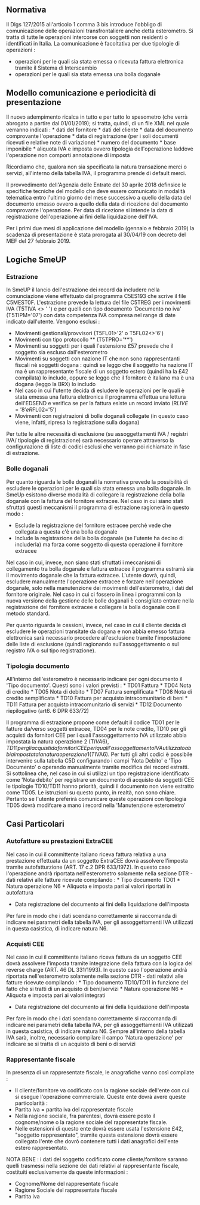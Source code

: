 ## Normativa
Il Dlgs 127/2015 all'articolo 1 comma 3 bis introduce l'obbligo di comunicazione delle operazioni transfrontaliere anche detta esterometro.
Si tratta di tutte le operazioni intercorse con soggetti non residenti o identificati in Italia.
La comunicazione è facoltativa per due tipologie di operazioni : 
-  operazioni per le quali sia stata emessa o ricevuta fattura elettronica tramite il Sistema di Interscambio
-  operazioni per le quali sia stata emessa una bolla doganale

## Modello comunicazione e periodicità di presentazione
Il nuovo adempimento ricalca in tutto e per tutto lo spesometro (che verrà abrogato a partire dal 01/01/2019); si tratta, quindi, di un file XML nel quale verranno indicati : 
 \* dati del fornitore
 \* dati del cliente
 \* data del documento comprovante l'operazione
 \* data di registrazione (per i soli documenti ricevuti e relative note di variazione)
 \* numero del documento
 \* base imponibile
 \* aliquota IVA e imposta ovvero tipologia dell'operazione laddove l'operazione non comporti annotazione di imposta

Ricordiamo che, qualora non sia specificata la natura transazione merci o servizi, all'interno della tabella IVA, il programma prende di default merci.

Il provvedimento dell'Agenzia delle Entrate del 30 aprile 2018 definsice le specifiche tecniche del modello che deve essere comunicato in modalità telematica entro l'ultimo giorno del mese successivo a quello della data del documento emesso ovvero a quello della data di ricezione del documento comprovante l'operazione. Per data di ricezione si intende la data di registrazione dell'operazione ai fini della liquidazione dell'IVA.

Per i primi due mesi di applicazione del modello (gennaio e febbraio 2019) la scadenza di presentazione è stata prorogata al 30/04/19 con decreto del MEF del 27 febbraio 2019.

## Logiche SmeUP

### Estrazione

In SmeUP il lancio dell'estrazione dei record da includere nella comunciazione viene effettuato dal programma C5ES193 che scrive il file C5MEST0F.
L'estrazione prevede la lettura del file C5TREG per i movimenti IVA (T5TIVA <> ' ') e per quelli con tipo documento 'Documento no iva' (T5TIPM='07') con data competenza IVA compresa nel range di date indicato dall'utente.
Vengono esclusi : 
-  Movimenti gestionali/provvisori (T5FL01>'2' o T5FL02<>'6')
-  Movimenti con tipo protocollo \*\* (T5TPRO='\*\*')
-  Movimenti su soggetti per i quali l'estensione £57 prevede che il soggetto sia escluso dall'esterometro
-  Movimenti su soggetti con nazione IT che non sono rappresentanti fiscali nè soggetti dogana :  quindi se leggo che il soggetto ha nazione IT ma è un rappresentante fiscale di un soggetto estero (quindi ha la £42 compilata) lo includo, oppure se leggo che il fornitore è italiano ma è una dogana (leggo la BRX) lo includo
-  Nel caso in cui l'utente decida di esludere le operazioni per le quali è stata emessa una fattura elettronica il programma effettua una lettura dell'EDSEND e verifica se per la fattura esiste un record inviato (R$LIVE='8' e R$FL02='5')
-  Movimenti con registrazioni di bolle doganali collegate (in questo caso viene, infatti, ripresa la registrazione sulla dogana)

Per tutte le altre necessità di esclusione (su assoggettamenti IVA / registri IVA/ tipologie di registrazione) sarà necessario operare attraverso la configurazione di liste di codici esclusi che verranno poi richiamate in fase di estrazione.

### Bolle doganali
Per quanto riguarda le bolle doganali la normativa prevede la possibilità di escludere le operazioni per le quali sia stata emessa una bolla doganale.
In SmeUp esistono diverse modalità di collegare la registrazione della bolla doganale con la fattura del fornitore extracee. Nel caso in cui siano stati sfruttati questi meccanismi il programma di estrazione ragionerà in questo modo : 
-  Esclude la registrazione del fornitore estracee perchè vede che collegata a questa c'è una bolla doganale
-  Include la registrazione della bolla doganale (se l'utente ha deciso di includerla) ma forza come soggetto di questa operazione il fornitore extracee

Nel caso in cui, invece, non siano stati sfruttati i meccanismi di collegamento tra bolla doganale e fattura extracee il programma estrarrà sia il movimento doganale che la fattura extracee. L'utente dovrà, quindi, escludere manualmente l'operazione extracee e forzare nell'operazione doganale, solo nella manutenzione dei movimenti dell'esterometro, i dati del fornitore originale. Nel caso in cui ci fossero in linea i programmi con la nuova versione della gestione delle bolle doganali è consigliato entrare nella registrazione del fornitore extracee e collegare la bolla doganale con il metodo standard.

Per quanto riguarda le cessioni, invece, nel caso in cui il cliente decida di escludere le operazioni transitate da dogana e non abbia emesso fattura elettronica sarà necessario procedere all'esclusione tramite l'impostazione delle liste di esclusione (quindi ragionando sull'assoggettamento o sul registro IVA o sul tipo registrazione).

### Tipologia documento

All'interno dell'esterometro è necessario indicare per ogni documento il 'Tipo documento'. Questi sono i valori previsti : 
 \* TD01 Fattura
 \* TD04 Nota di credito
 \* TD05 Nota di debito
 \* TD07 Fattura semplificata
 \* TD08 Nota di credito semplificata
 \* TD10 Fattura per acquisto intracomunitario di beni
 \* TD11 Fattura per acquisto intracomunitario di servizi
 \* TD12 Documento riepilogativo (art6. 6 DPR 633/72)

Il programma di estrazione propone come default il codice TD01 per le fatture da/verso soggetti extracee, TD04 per le note credito, TD10 per gli acquisti da fornitori CEE per i quali l'assoggettamento IVA utilizzato abbia impostata la natura operazione 2 (T$IVA6), TD11 per gli acquisti da fornitori CEE per i quali l'assoggettamento IVA utilizzato abbia impostata la natura operazione 1 (T$IVA6).
Per tutti gli altri codici è possibile intervenire sulla tabella C5D configurando i campi 'Nota Debito' e 'Tipo Documento' o operando manualmente tramite modifica dei record estratti.
Si sottolinea che, nel caso in cui si utilizzi un tipo registrazione identificato come 'Nota debito' per registrare un documento di acquisto da soggetti CEE le tipologie TD10/TD11 hanno priorità, quindi il documento non viene estratto come TD05. Le istruzioni su questo punto, in realtà, non sono chiare. Pertanto se l'utente preferirà comunicare queste operazioni con tipologia TD05 dovrà modifcare a mano i record nella 'Manutenzione esterometro'

## Casi Particolari

### Autofatture su prestazioni ExtraCEE
Nel caso in cui il committente italiano riceva fattura relativa a una prestazione effettuata da un soggetto ExtraCEE dovrà assolvere l'imposta tramite autofatturzione (ART. 17 c.2 DPR 633/1972). In questo caso l'operazione andrà riportata nell'esterometro solamente nella sezione DTR - dati relativi alle fatture ricevute compilando : 
 \* Tipo documento TD01
 \* Natura operazione N6
 \* Aliquota e imposta pari ai valori riportati in autofattura
-  Data registrazione del documento ai fini della liquidazione dell'imposta

Per fare in modo che i dati scendano correttamente si raccomanda di indicare nei parametri della tabella IVA, per gli assoggettamenti IVA utilizzati in questa casistica, di indicare natura N6.

### Acquisti CEE
Nel caso in cui il committente italiano riceva fattura da un soggetto CEE dovrà assolvere l'imposta tramite integrazione della fattura con la logica del reverse charge (ART. 46 DL 331/1993). In questo caso l'operazione andrà riportata nell'esterometro solamente nella sezione DTR - dati relativi alle fatture ricevute compilando : 
 \* Tipo documento TD10/TD11 in funzione del fatto che si tratti di un acquisto di beni/servizi
 \* Natura operazione N6
 \* Aliquota e imposta pari ai valori integrati
-  Data registrazione del documento ai fini della liquidazione dell'imposta

Per fare in modo che i dati scendano correttamente si raccomanda di indicare nei parametri della tabella IVA, per gli assoggettamenti IVA utilizzati in questa casistica, di indicare natura N6. Sempre all'interno della tabella IVA sarà, inoltre, necessario compilare il campo 'Natura operazione' per indicare se si tratta di un acquisto di beni o di servizi

### Rappresentante fiscale
In presenza di un rappresentate fiscale, le anagrafiche vanno così compilate : 
-  Il cliente/fornitore va codificato con la ragione sociale dell'ente con cui si esegue l'operazione commerciale. Queste ente dovrà avere queste particolarità : 
-  Partita iva = partita iva del rappresentate fiscale
-  Nella ragione sociale, fra parentesi, dovrà essere posto il cognome/nome o la ragione sociale del rappresentate fiscale.
-  Nelle estensioni di questo ente dovrà essere usata l'estensione £42, "soggetto rappresentato", tramite questa estensione dovrà essere collegato l'ente che dovrò contenere tutti i dati anagrafici dell'ente estero rappresentato.

NOTA BENE :  i dati del soggetto codificato come cliente/fornitore saranno quelli trasmessi nella sezione dei dati relativi al rappresentante fiscale, costituiti esclusivamente da queste informazioni : 
-  Cognome/Nome del rappresentate fiscale
-  Ragione Sociale del rappresentate fiscale
-  Partita iva

